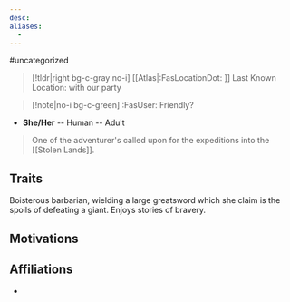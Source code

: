 ```yaml
---
desc:
aliases:
  - 
---
```

#uncategorized
>[!tldr|right bg-c-gray no-i] [[Atlas|:FasLocationDot: ]] Last Known Location: with our party

>[!note|no-i bg-c-green] :FasUser: Friendly?

- **She/Her** -- Human -- Adult

>One of the adventurer's called upon for the expeditions into the [[Stolen Lands]].

## Traits
Boisterous barbarian, wielding a large greatsword which she claim is the spoils of defeating a giant. Enjoys stories of bravery.

## Motivations


## Affiliations
- 